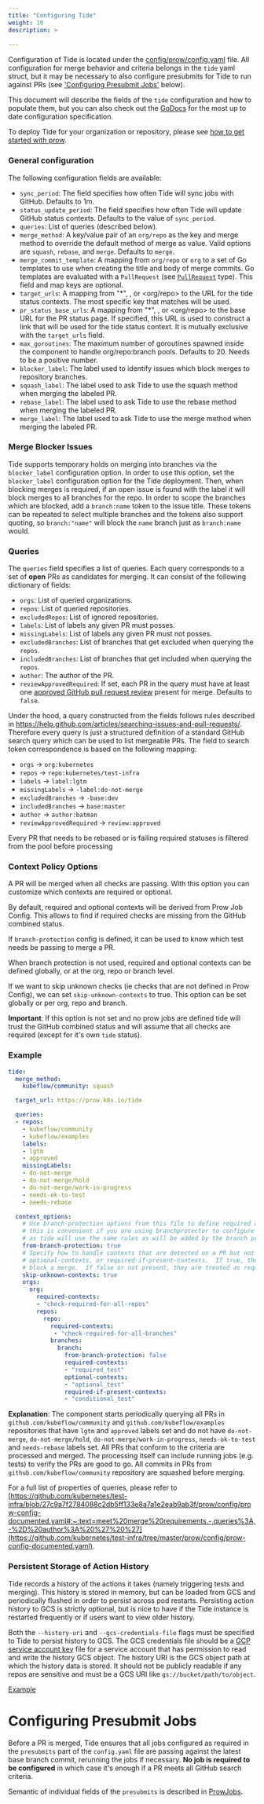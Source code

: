 ```yaml
---
title: "Configuring Tide"
weight: 10
description: >
  
---
```


Configuration of Tide is located under the [config/prow/config.yaml](https://github.com/kubernetes/test-infra/tree/master/config/prow/config.yaml) file. All configuration for merge behavior and criteria belongs in the `tide` yaml struct, but it may be necessary to also configure presubmits for Tide to run against PRs (see ['Configuring Presubmit Jobs'](#configuring-presubmit-jobs) below).

This document will describe the fields of the `tide` configuration and how to populate them, but you can also check out the [GoDocs](https://godoc.org/github.com/kubernetes/test-infra/prow/config#Tide) for the most up to date configuration specification.

To deploy Tide for your organization or repository, please see [how to get started with prow](/docs/getting-started-deploy/).

### General configuration

The following configuration fields are available:

* `sync_period`: The field specifies how often Tide will sync jobs with GitHub. Defaults to 1m.
* `status_update_period`: The field specifies how often Tide will update GitHub status contexts.
   Defaults to the value of `sync_period`.
* `queries`: List of queries (described below).
* `merge_method`: A key/value pair of an `org/repo` as the key and merge method to override
   the default method of merge as value. Valid options are `squash`, `rebase`, and `merge`.
   Defaults to `merge`.
* `merge_commit_template`: A mapping from `org/repo` or `org` to a set of Go templates to use when creating the title and body of merge commits. Go templates are evaluated with a `PullRequest`  (see [`PullRequest`](https://godoc.org/sigs.k8s.io/prow/prow/tide#PullRequest) type). This field and map keys are optional.
* `target_urls`: A mapping from "*", <org>, or <org/repo> to the URL for the tide status contexts. The most specific key that matches will be used.
* `pr_status_base_urls`: A mapping from "*", <org>, or <org/repo> to the base URL for the PR status page. If specified, this URL is used to construct
   a link that will be used for the tide status context. It is mutually exclusive with the `target_urls` field.
* `max_goroutines`: The maximum number of goroutines spawned inside the component to
   handle org/repo:branch pools. Defaults to 20. Needs to be a positive number.
* `blocker_label`: The label used to identify issues which block merges to repository branches.
* `squash_label`: The label used to ask Tide to use the squash method when merging the labeled PR.
* `rebase_label`: The label used to ask Tide to use the rebase method when merging the labeled PR.
* `merge_label`: The label used to ask Tide to use the merge method when merging the labeled PR.

### Merge Blocker Issues

Tide supports temporary holds on merging into branches via the `blocker_label` configuration option.
In order to use this option, set the `blocker_label` configuration option for the Tide deployment.
Then, when blocking merges is required, if an open issue is found with the label it will block merges to
all branches for the repo. In order to scope the branches which are blocked, add a `branch:name` token
to the issue title. These tokens can be repeated to select multiple branches and the tokens also support
quoting, so `branch:"name"` will block the `name` branch just as `branch:name` would.

### Queries

The `queries` field specifies a list of queries.
Each query corresponds to a set of **open** PRs as candidates for merging.
It can consist of the following dictionary of fields:

* `orgs`: List of queried organizations.
* `repos`: List of queried repositories.
* `excludedRepos`: List of ignored repositories.
* `labels`: List of labels any given PR must posses.
* `missingLabels`: List of labels any given PR must not posses.
* `excludedBranches`: List of branches that get excluded when querying the `repos`.
* `includedBranches`: List of branches that get included when querying the `repos`.
* `author`: The author of the PR.
* `reviewApprovedRequired`: If set, each PR in the query must have at
  least one [approved GitHub pull request
  review](https://help.github.com/articles/about-pull-request-reviews/)
  present for merge. Defaults to `false`.

Under the hood, a query constructed from the fields follows rules described in
https://help.github.com/articles/searching-issues-and-pull-requests/.
Therefore every query is just a structured definition of a standard GitHub
search query which can be used to list mergeable PRs.
The field to search token correspondence is based on the following mapping:

* `orgs` -> `org:kubernetes`
* `repos` -> `repo:kubernetes/test-infra`
* `labels` -> `label:lgtm`
* `missingLabels` -> `-label:do-not-merge`
* `excludedBranches` -> `-base:dev`
* `includedBranches` -> `base:master`
* `author` -> `author:batman`
* `reviewApprovedRequired` -> `review:approved`


Every PR that needs to be rebased or is failing required statuses is filtered from the pool before processing


### Context Policy Options

A PR will be merged when all checks are passing. With this option you can customize
which contexts are required or optional.

By default, required and optional contexts will be derived from Prow Job Config.
This allows to find if required checks are missing from the GitHub combined status.

If `branch-protection` config is defined, it can be used to know which test needs
be passing to merge a PR.

When branch protection is not used, required and optional contexts can be defined
globally, or at the org, repo or branch level.

If we want to skip unknown checks (ie checks that are not defined in Prow Config), we can set
`skip-unknown-contexts` to true. This option can be set globally or per org,
repo and branch.

**Important**: If this option is not set and no prow jobs are defined tide will trust the GitHub
combined status and will assume that all checks are required (except for it's own `tide` status).


### Example

```yaml
tide:
  merge_method:
    kubeflow/community: squash

  target_url: https://prow.k8s.io/tide

  queries:
  - repos:
    - kubeflow/community
    - kubeflow/examples
    labels:
    - lgtm
    - approved
    missingLabels:
    - do-not-merge
    - do-not-merge/hold
    - do-not-merge/work-in-progress
    - needs-ok-to-test
    - needs-rebase

  context_options:
    # Use branch-protection options from this file to define required and optional contexts.
    # this is convenient if you are using branchprotector to configure branch protection rules
    # as tide will use the same rules as will be added by the branch protector
    from-branch-protection: true
    # Specify how to handle contexts that are detected on a PR but not explicitly listed in required-contexts,
    # optional-contexts, or required-if-present-contexts.  If true, they are treated as optional and do not
    # block a merge.  If false or not present, they are treated as required and will block a merge.
    skip-unknown-contexts: true
    orgs:
      org:
        required-contexts:
        - "check-required-for-all-repos"
        repos:
          repo:
            required-contexts:
             - "check-required-for-all-branches"
            branches:
              branch:
                from-branch-protection: false
                required-contexts:
                - "required_test"
                optional-contexts:
                - "optional_test"
                required-if-present-contexts:
                - "conditional_test"
```

**Explanation**: The component starts periodically querying all PRs in `github.com/kubeflow/community` and
`github.com/kubeflow/examples` repositories that have `lgtm` and `approved` labels set
and do not have `do-not-merge`, `do-not-merge/hold`, `do-not-merge/work-in-progress`, `needs-ok-to-test` and `needs-rebase` labels set.
All PRs that conform to the criteria are processed and merged.
The processing itself can include running jobs (e.g. tests) to verify the PRs are good to go.
All commits in PRs from `github.com/kubeflow/community` repository are squashed before merging.

For a full list of properties of queries, please refer to [https://github.com/kubernetes/test-infra/blob/27c9a7f2784088c2db5ff133e8a7a1e2eab9ab3f/prow/config/prow-config-documented.yaml#:~:text=meet%20merge%20requirements.-,queries%3A,-%2D%20author%3A%20%27%20%27](https://github.com/kubernetes/test-infra/tree/master/prow/config/prow-config-documented.yaml).

### Persistent Storage of Action History

Tide records a history of the actions it takes (namely triggering tests and merging).
This history is stored in memory, but can be loaded from GCS and periodically flushed
in order to persist across pod restarts. Persisting action history to GCS is strictly
optional, but is nice to have if the Tide instance is restarted frequently or if
users want to view older history.

Both the `--history-uri` and `--gcs-credentials-file` flags must be specified to Tide
to persist history to GCS. The GCS credentials file should be a [GCP service account
key](https://cloud.google.com/iam/docs/service-accounts#service_account_keys) file
for a service account that has permission to read and write the history GCS object.
The history URI is the GCS object path at which the history data is stored. It should
not be publicly readable if any repos are sensitive and must be a GCS URI like `gs://bucket/path/to/object`.

[Example](https://github.com/kubernetes/test-infra/blob/b4089633afbe608271a6630bb66c6d74f29f78ef/prow/cluster/tide_deployment.yaml#L40-L41)

# Configuring Presubmit Jobs

Before a PR is merged, Tide ensures that all jobs configured as required in the `presubmits` part of the `config.yaml` file are passing against the latest base branch commit, rerunning the jobs if necessary. **No job is required to be configured** in which case it's enough if a PR meets all GitHub search criteria.

Semantic of individual fields of the `presubmits` is described in [ProwJobs](/docs/jobs/).
